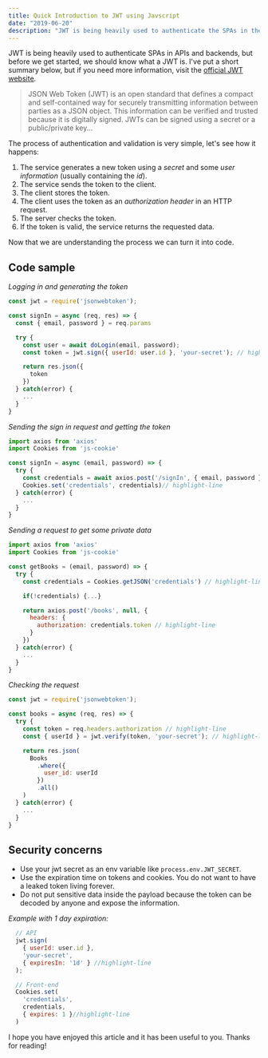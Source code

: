 ```yaml
---
title: Quick Introduction to JWT using Javscript
date: "2019-06-20"
description: "JWT is being heavily used to authenticate the SPAs in the APIs and backends, and in this post we will get some introductions to this technique."
---
```


JWT is being heavily used to authenticate SPAs in APIs and backends, but before we get started, we should know what a JWT is. I've put a short summary below, but if you need more information, visit the [official JWT website](https://jwt.io/).

> JSON Web Token (JWT) is an open standard that defines a compact and self-contained way for securely transmitting information between parties as a JSON object. This information can be verified and trusted because it is digitally signed. JWTs can be signed using a secret or a public/private key...

 The process of authentication and validation is very simple, let's see how it happens:

  1. The service generates a new token using a *secret* and some *user information* (usually containing the *id*).
  2. The service sends the token to the client.
  3. The client stores the token.
  4. The client uses the token as an *authorization header* in an HTTP request.
  5. The server checks the token.
  6. If the token is valid, the service returns the requested data.

Now that we are understanding the process we can turn it into code.

## Code sample

*Logging in and generating the token*

```javascript
const jwt = require('jsonwebtoken');

const signIn = async (req, res) => {
  const { email, password } = req.params

  try {
    const user = await doLogin(email, password);
    const token = jwt.sign({ userId: user.id }, 'your-secret'); // highlight-line

    return res.json({
      token
    })
  } catch(error) {
    ...
  }
}
```

*Sending the sign in request and getting the token*

```javascript
import axios from 'axios'
import Cookies from 'js-cookie'

const signIn = async (email, password) => {
  try {
    const credentials = await axios.post('/signIn', { email, password })
    Cookies.set('credentials', credentials)// highlight-line
  } catch(error) {
    ...
  }
}
```

*Sending a request to get some private data*

```javascript
import axios from 'axios'
import Cookies from 'js-cookie'

const getBooks = (email, password) => {
  try {
    const credentials = Cookies.getJSON('credentials') // highlight-line

    if(!credentials) {...}

    return axios.post('/books', null, {
      headers: {
        authorization: credentials.token // highlight-line
      }
    })
  } catch(error) {
    ...
  }
}
```

*Checking the request*

```javascript
const jwt = require('jsonwebtoken');

const books = async (req, res) => {
  try {
    const token = req.headers.authorization // highlight-line
    const { userId } = jwt.verify(token, 'your-secret'); // highlight-line

    return res.json(
      Books
        .where({
          user_id: userId
        })
        .all()
    )
  } catch(error) {
    ...
  }
}
```

## Security concerns
  - Use your jwt secret as an env variable like `process.env.JWT_SECRET`.
  - Use the expiration time on tokens and cookies. You do not want to have a leaked token living forever.
  - Do not put sensitive data inside the payload because the token can be decoded by anyone and expose the information.

*Example with 1 day expiration:*

```javascript
  // API
  jwt.sign(
    { userId: user.id },
    'your-secret',
    { expiresIn: '1d' } //highlight-line
  );

  // Front-end
  Cookies.set(
    'credentials',
    credentials,
    { expires: 1 }//highlight-line
  )
```

I hope you have enjoyed this article and it has been useful to you. Thanks for reading!